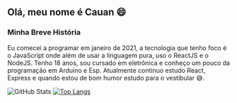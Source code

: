 ## Olá, meu nome é Cauan 😄

### Minha Breve História

  Eu comecei a programar em janeiro de 2021, a tecnologia que tenho foco é o JavaScript onde além de usar a linguagem pura, uso o ReactJS e o NodeJS. Tenho 18 anos, sou cursado em eletrônica e conheço um pouco da programação em Arduino e Esp. Atualmente continuo estudo React, Express e quando estou de bom humor estudo para o vestibular 😅.

![GitHub Stats](https://github-readme-stats.vercel.app/api?username=CauanFelipeTavares&show_icons=true&theme=github_dark) [![Top Langs](https://github-readme-stats.vercel.app/api/top-langs/?username=CauanFelipeTavares&layout=compact&theme=github_dark&line_height=7)](https://github.com/CauanFelipeTavares/github-readme-stats)

